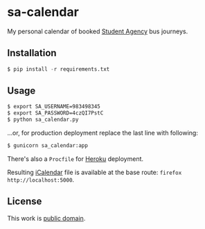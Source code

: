 # sa-calendar

My personal calendar of booked [Student Agency](http://www.sa.cz) bus journeys.


## Installation

```python
$ pip install -r requirements.txt
```

## Usage

```bash
$ export SA_USERNAME=983498345
$ export SA_PASSWORD=4czQI7PstC
$ python sa_calendar.py
```

...or, for production deployment replace the last line with following:

```bash
$ gunicorn sa_calendar:app
```

There's also a `Procfile` for [Heroku](https://www.heroku.com/) deployment.

Resulting [iCalendar](https://en.wikipedia.org/wiki/ICalendar) file is available at the base route: `firefox http://localhost:5000`.

## License

This work is [public domain](http://unlicense.org).
